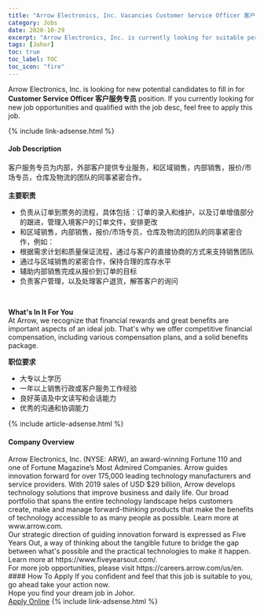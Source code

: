 ```yaml
---
title: "Arrow Electronics, Inc. Vacancies Customer Service Officer 客户服务专员" 
category: Jobs 
date: 2020-10-29 
excerpt: "Arrow Electronics, Inc. is currently looking for suitable person to fill in the Customer Service Officer 客户服务专员 which positioned at Johor" 
tags: [Johor] 
toc: true 
toc_label: TOC 
toc_icon: "fire" 
--- 
```


<p>Arrow Electronics, Inc. is looking for new potential candidates to fill in for <b>Customer Service Officer 客户服务专员</b> position. If you currently looking for new job opportunities and qualified with the job desc, feel free to apply this job.
</p>{% include link-adsense.html %} 
<div><div><h4>Job Description</h4></div><div><div><span><div><p>&#23458;&#25143;&#26381;&#21153;&#19987;&#21592;&#20026;&#20869;&#37096;&#65292;&#22806;&#37096;&#23458;&#25143;&#25552;&#20379;&#19987;&#19994;&#26381;&#21153;&#65292;&#21644;&#21306;&#22495;&#38144;&#21806;&#65292;&#20869;&#37096;&#38144;&#21806;&#65292;&#25253;&#20215;/&#24066;&#22330;&#19987;&#21592;&#65292;&#20179;&#24211;&#21450;&#29289;&#27969;&#30340;&#22242;&#38431;&#30340;&#21516;&#20107;&#32039;&#23494;&#21512;&#20316;&#12290;<br><br><b>&#20027;&#35201;&#32844;&#36131;</b><br></p><ul><li>&#36127;&#36131;&#20174;&#35746;&#21333;&#21040;&#31080;&#21153;&#30340;&#27969;&#31243;&#65292;&#20855;&#20307;&#21253;&#25324;&#65306;&#35746;&#21333;&#30340;&#24405;&#20837;&#21644;&#32500;&#25252;&#65292;&#20197;&#21450;&#35746;&#21333;&#22686;&#20540;&#37096;&#20998;&#30340;&#36319;&#36827;&#65292;&#31649;&#29702;&#20837;&#22659;&#23458;&#25143;&#30340;&#35746;&#21333;&#25991;&#20214;&#65292;&#23433;&#25490;&#26356;&#25913;</li><li>&#21644;&#21306;&#22495;&#38144;&#21806;&#65292;&#20869;&#37096;&#38144;&#21806;&#65292;&#25253;&#20215;/&#24066;&#22330;&#19987;&#21592;&#65292;&#20179;&#24211;&#21450;&#29289;&#27969;&#30340;&#22242;&#38431;&#30340;&#21516;&#20107;&#32039;&#23494;&#21512;&#20316;&#65292;&#20363;&#22914;&#65306;</li><li>&#26681;&#25454;&#38656;&#27714;&#35745;&#21010;&#21644;&#36136;&#37327;&#20445;&#35777;&#27969;&#31243;&#65292;&#36890;&#36807;&#19982;&#23458;&#25143;&#30340;&#30452;&#25509;&#21327;&#21830;&#30340;&#26041;&#24335;&#26469;&#25903;&#25345;&#38144;&#21806;&#22242;&#38431;</li><li>&#36890;&#36807;&#19982;&#21306;&#22495;&#38144;&#21806;&#30340;&#32039;&#23494;&#21512;&#20316;&#65292;&#20445;&#25345;&#21512;&#29702;&#30340;&#24211;&#23384;&#27700;&#24179;</li><li>&#36741;&#21161;&#20869;&#37096;&#38144;&#21806;&#23436;&#25104;&#20174;&#25253;&#20215;&#21040;&#35746;&#21333;&#30340;&#30446;&#26631;</li><li>&#36127;&#36131;&#23458;&#25143;&#31649;&#29702;&#65292;&#20197;&#21450;&#22788;&#29702;&#23458;&#25143;&#36864;&#36135;&#65292;&#35299;&#31572;&#23458;&#25143;&#30340;&#35810;&#38382;</li></ul><br><p><b>What's In It For You</b><br>At Arrow, we recognize that financial rewards and great benefits are important aspects of an ideal job. That's why we offer competitive financial compensation, including various compensation plans, and a solid benefits package.</p><p><b>&#32844;&#20301;&#35201;&#27714;</b><br></p><ul><li>&#22823;&#19987;&#20197;&#19978;&#23398;&#21382;</li><li>&#19968;&#24180;&#20197;&#19978;&#38144;&#21806;&#34892;&#25919;&#25110;&#23458;&#25143;&#26381;&#21153;&#24037;&#20316;&#32463;&#39564;</li><li>&#33391;&#22909;&#33521;&#35821;&#21450;&#20013;&#25991;&#35835;&#20889;&#21644;&#20250;&#35805;&#33021;&#21147;</li><li>&#20248;&#31168;&#30340;&#27807;&#36890;&#21644;&#21327;&#35843;&#33021;&#21147;</li></ul></div></span></div></div></div> 
{% include article-adsense.html %} 
<div><div><h4>Company Overview</h4></div><div><div><span><div><div>
	Arrow Electronics, Inc. (NYSE: ARW), an award-winning Fortune 110 and one of Fortune Magazine&#8217;s Most Admired Companies. Arrow guides innovation forward for over 175,000 leading technology manufacturers and service providers. With 2019 sales of USD $29 billion, Arrow develops technology solutions that improve business and daily life. Our broad portfolio that spans the entire technology landscape helps customers create, make and manage forward-thinking products that make the benefits of technology accessible to as many people as possible. Learn more at www.arrow.com.
	<div>
		Our strategic direction of guiding innovation forward is expressed as Five Years Out, a way of thinking about the tangible future to bridge the gap between what's possible and the practical technologies to make it happen. Learn more at https://www.fiveyearsout.com/.</div>
<div>
		For more job opportunities, please visit https://careers.arrow.com/us/en.</div>
</div></div></span></div></div></div> 
#### How To Apply 
If you confident and feel that this job is suitable to you, go ahead take your action now. <br/> 
Hope you find your dream job in Johor. <br/> 
<a href="https://www.jobstreet.com.my/en/job/customer-service-officer-客户服务专员-4413902?jobId=jobstreet-my-job-4413902&sectionRank=1&token=0~2cc9a854-a3d2-4d38-8ea0-3133aacf417d&fr=SRP%20View%20In%20New%20Ta" class="btn btn--info" target="_blank" rel="nofollow noopenner">Apply Online</a> 
{% include link-adsense.html %} 